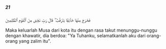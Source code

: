 ##### 21

<span class="ayah">فَخَرَجَ مِنْهَا خَآئِفًۭا يَتَرَقَّبُ ۖ قَالَ رَبِّ نَجِّنِى مِنَ ٱلْقَوْمِ ٱلظَّٰلِمِينَ</span>

<span class="ayah_translation">Maka keluarlah Musa dari kota itu dengan rasa takut menunggu-nunggu dengan khawatir, dia berdoa: "Ya Tuhanku, selamatkanlah aku dari orang-orang yang zalim itu".</span>
